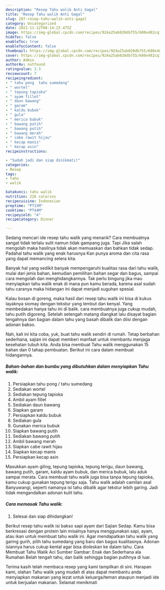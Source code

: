 ```yaml
---
description: "Resep Tahu walik Anti Gagal"
title: "Resep Tahu walik Anti Gagal"
slug: 287-resep-tahu-walik-anti-gagal
category: Uncategorized
date: 2022-11-12T08:14:23.475Z
image: https://img-global.cpcdn.com/recipes/924a25ab020db755/680x482cq70/tahu-walik-foto-resep-utama.jpg
hideToc: false
enableToc: true
enableTocContent: false
thumbnail: https://img-global.cpcdn.com/recipes/924a25ab020db755/680x482cq70/tahu-walik-foto-resep-utama.jpg
cover: https://img-global.cpcdn.com/recipes/924a25ab020db755/680x482cq70/tahu-walik-foto-resep-utama.jpg
author: Admin
authorAv: notfound
ratingvalue: 3.3
reviewcount: 7
recipeingredient:
- " tahu pong  tahu sumedang"
- " wortel"
- " tepung tapioka"
- " ayam fillet"
- " daun bawang"
- " garam"
- " kaldu bubuk"
- " gula"
- " merica bubuk"
- " bawang putih"
- " bawang putih"
- " bawang merah"
- " cabe rawit hijau"
- " kecap manis"
- " kecap asin"
recipeinstructions:

- "Sudah jadi dan siap dinikmati!"
categories:
- Resep
tags:
- tahu
- walik

katakunci: tahu walik 
nutrition: 226 calories
recipecuisine: Indonesian
preptime: "PT15M"
cooktime: "PT44M"
recipeyield: "4"
recipecategory: Dinner

---
```



Sedang mencari ide resep tahu walik yang menarik? Cara membuatnya sangat tidak terlalu sulit namun tidak gampang juga. Tapi Jika salah mengolah maka hasilnya tidak akan memuaskan dan bahkan tidak sedap. Padahal tahu walik yang enak harusnya Kan punya aroma dan cita rasa yang dapat memancing selera kita.


Banyak hal yang sedikit banyak mempengaruhi kualitas rasa dari tahu walik, mulai dari jenis bahan, kemudian pemilihan bahan segar dan bagus, sampai cara mengolah dan menghidangkannya. Tak perlu bingung jika mau menyiapkan tahu walik enak di mana pun kamu berada, karena asal sudah tahu caranya maka hidangan ini dapat menjadi suguhan spesial.

Kalau bosan di goreng, maka hasil dari resep tahu walik ini bisa di kukus layaknya siomay dengan tekstur yang lembut dan kenyal. Yang membedakan hanya tahu ini di balik. cara membuatnya juga cukup mudah, tahu putih digoreng. Setelah setengah matang diangkat lalu disayat bagian tengahnya dan bagian dalam tahu yang basah dibalik dan diisi dengan adonan bakso.


Nah, kali ini kita coba, yuk, buat tahu walik sendiri di rumah. Tetap berbahan sederhana, sajian ini dapat memberi manfaat untuk membantu menjaga kesehatan tubuh kita. Anda bisa membuat Tahu walik menggunakan 15 bahan dan 0 tahap pembuatan. Berikut ini cara dalam membuat hidangannya.

<!--inarticleads1-->

##### Bahan-bahan dan bumbu yang dibutuhkan dalam menyiapkan Tahu walik:

1. Persiapkan  tahu pong / tahu sumedang
1. Sediakan  wortel
1. Sediakan  tepung tapioka
1. Ambil  ayam fillet
1. Sediakan  daun bawang
1. Siapkan  garam
1. Persiapkan  kaldu bubuk
1. Sediakan  gula
1. Gunakan  merica bubuk
1. Siapkan  bawang putih
1. Sediakan  bawang putih
1. Ambil  bawang merah
1. Siapkan  cabe rawit hijau
1. Siapkan  kecap manis
1. Persiapkan  kecap asin


Masukkan ayam giling, tepung tapioka, tepung terigu, daun bawang, bawang putih, garam, kaldu ayam bubuk, dan merica bubuk, lalu aduk sampai merata. Cara membuat tahu walik juga bisa tanpa tepung tapioka, kamu cukup gunakan tepung terigu saja. Tahu walik adalah camilan asal Banyuwangi, seperti namanya isi tahu dibalik agar tekstur lebih garing. Jadi tidak mengandalkan adonan kulit tahu. 

<!--inarticleads2-->

##### Cara memasak Tahu walik:


1. Selesai dan siap dihidangkan!

Berikut resep tahu walik isi bakso sapi ayam dari Sajian Sedap. Kamu bisa berkresasi dengan protein lain misalnya hanya menggunakan sapi, ayam, atau ikan untuk membuat tahu walik ini. Agar mendapatkan tahu walik yang garing gurih, pilih tahu sumedang yang baru dan bagus kualitasnya. Adonan isiannya harus cukup kental agar bisa dioleskan ke dalam tahu. Cara Membuat Tahu Walik Aci Sumber Gambar: Enak dan Sederhana ala Rumahan Belah tengah tahu, dan balik sehingga bagian putihnya di luar. 

Terima kasih telah membaca resep yang kami tampilkan di sini. Harapan kami, olahan Tahu walik yang mudah di atas dapat membantu anda menyiapkan makanan yang lezat untuk keluarga/teman ataupun menjadi ide untuk berjualan makanan. Selamat menikmati
